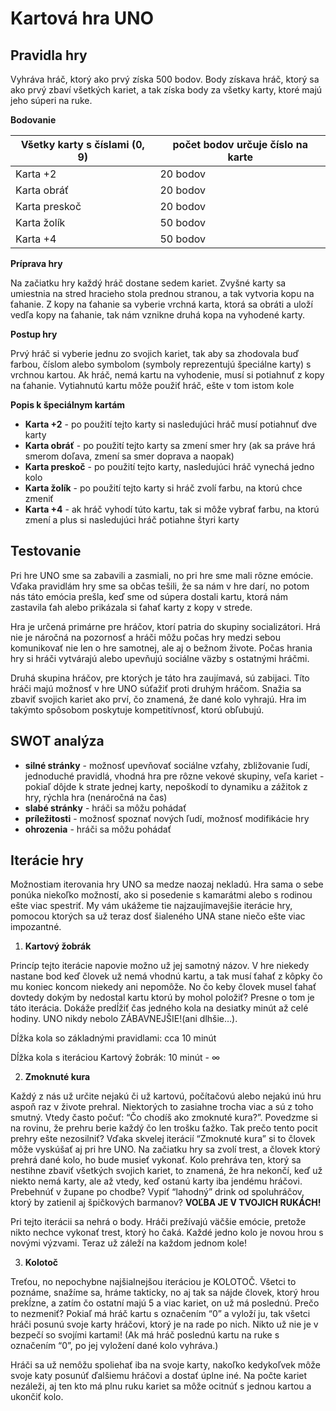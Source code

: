 # Kartová hra UNO

## Pravidla hry

Vyhráva hráč, ktorý ako prvý získa 500 bodov. Body získava hráč, ktorý sa ako prvý zbaví všetkých kariet, a tak získa body za všetky karty, ktoré majú jeho súperi na ruke.

**Bodovanie**

| Všetky karty s číslami (0, 9) | počet bodov určuje číslo na karte |
| ------ | ------ |
| Karta +2 | 20 bodov |
| Karta obráť | 20 bodov |
| Karta preskoč | 20 bodov |
| Karta žolík | 50 bodov |
| Karta +4 | 50 bodov |

**Príprava hry**

Na začiatku hry každý hráč dostane sedem kariet. Zvyšné karty sa umiestnia na stred hracieho stola prednou stranou, a tak vytvoria kopu na ťahanie. Z kopy na ťahanie sa vyberie vrchná karta, ktorá sa obráti a uloží vedľa kopy na ťahanie, tak nám vznikne druhá kopa na vyhodené karty.

**Postup hry**

Prvý hráč si vyberie jednu zo svojich kariet, tak aby sa zhodovala buď farbou, číslom alebo symbolom (symboly reprezentujú špeciálne karty) s vrchnou kartou. Ak hráč, nemá kartu na vyhodenie, musí si potiahnuť z kopy na ťahanie. Vytiahnutú kartu môže použiť hráč, ešte v tom istom kole

**Popis k špeciálnym kartám**

- **Karta +2** - po použití tejto karty si nasledujúci hráč musí potiahnuť dve karty
- **Karta obráť** - po použití tejto karty sa zmení smer hry (ak sa práve hrá smerom doľava, zmení sa smer doprava a naopak)
- **Karta preskoč** - po použití tejto karty, nasledujúci hráč vynechá jedno kolo
- **Karta žolík** - po použití tejto karty si hráč zvolí farbu, na ktorú chce zmeniť
- **Karta +4** - ak hráč vyhodí túto kartu, tak si môže vybrať farbu, na ktorú zmení a plus si nasledujúci hráč  potiahne štyri karty

## Testovanie

Pri hre UNO sme sa zabavili a zasmiali, no pri hre sme mali rôzne emócie. Vďaka pravidlám hry sme sa občas tešili, že sa nám v hre darí, no potom nás táto emócia prešla, keď sme od súpera dostali kartu, ktorá nám zastavila ťah alebo prikázala si ťahať karty z kopy v strede.

Hra je určená primárne pre hráčov, ktorí patria do skupiny socializátori. Hrá nie je náročná na pozornosť a hráči môžu počas hry medzi sebou komunikovať nie len o hre samotnej, ale aj o bežnom živote. Počas hrania hry si hráči vytvárajú alebo upevňujú sociálne väzby s ostatnými hráčmi.

Druhá skupina hráčov, pre ktorých je táto hra zaujímavá, sú zabijaci. Títo hráči majú možnosť v hre UNO súťažiť proti druhým hráčom. Snažia sa zbaviť svojich kariet ako prví, čo znamená, že dané kolo vyhrajú. Hra im takýmto spôsobom poskytuje kompetitívnosť, ktorú obľubujú.

## SWOT analýza
- **silné stránky** - možnosť upevňovať sociálne vzťahy, zbližovanie ľudí, jednoduché pravidlá, vhodná hra pre rôzne vekové skupiny, veľa kariet - pokiaľ dôjde k strate jednej karty, nepoškodí to dynamiku a zážitok z hry, rýchla hra (nenáročná na čas)
- **slabé stránky** - hráči sa môžu pohádať
- **príležitosti** - možnosť spoznať nových ľudí, možnosť modifikácie hry
- **ohrozenia** - hráči sa môžu pohádať

## Iterácie hry

Možnostiam iterovania hry UNO sa medze naozaj nekladú. Hra sama o sebe ponúka niekoľko možností, ako si posedenie s kamarátmi alebo s rodinou ešte viac spestriť. My vám ukážeme tie najzaujímavejšie iterácie hry, pomocou ktorých sa už teraz dosť šialeného UNA stane niečo ešte viac impozantné.

1. **Kartový žobrák**

Princíp tejto iterácie napovie možno už jej samotný názov. V hre niekedy nastane bod keď človek už nemá vhodnú kartu, a tak musí ťahať z kôpky čo mu koniec koncom niekedy ani nepomôže. No čo keby človek musel ťahať dovtedy dokým by nedostal kartu ktorú by mohol položiť? Presne o tom je táto iterácia. Dokáže predĺžiť čas jedného kola na desiatky minút až celé hodiny. UNO nikdy nebolo ZÁBAVNEJŠIE!(ani dlhšie…).

Dĺžka kola so základnými pravidlami: cca 10 minút

Dĺžka kola s iteráciou Kartový žobrák: 10 minút - ∞

2. **Zmoknuté kura**

Každý z nás už určite nejakú či už kartovú, počítačovú alebo nejakú inú hru aspoň raz v živote prehral. Niektorých to zasiahne trocha viac a sú z toho smutný. Vtedy často počuť: “Čo chodíš ako zmoknuté kura?”. Povedzme si na rovinu, že prehru berie každý čo len trošku ťažko. Tak prečo tento pocit prehry ešte nezosilniť? Vďaka skvelej iterácií “Zmoknuté kura” si to človek môže vyskúšať aj pri hre UNO. Na začiatku hry sa zvolí trest, a človek ktorý prehrá dané kolo, ho bude musieť vykonať. Kolo prehráva ten, ktorý sa nestihne zbaviť všetkých svojich kariet, to znamená, že hra nekončí, keď už niekto nemá karty, ale až vtedy, keď ostanú karty iba jendému hráčovi. Prebehnúť v župane po chodbe? Vypiť “lahodný” drink od spoluhráčov, ktorý by zatienil aj špičkových barmanov? **VOĽBA JE V TVOJICH RUKÁCH!**

Pri tejto iterácii sa nehrá o body. Hráči prežívajú väčšie emócie, pretože nikto nechce vykonať trest, ktorý ho čaká. Každé jedno kolo je novou hrou s novými výzvami. Teraz už záleží na každom jednom kole!

3. **Kolotoč**

Treťou, no nepochybne najšialnejšou iteráciou je KOLOTOČ. Všetci to poznáme, snažíme sa, hráme takticky, no aj tak sa nájde človek, ktorý hrou prekĺzne, a zatím čo ostatní majú 5 a viac kariet, on už má poslednú. Prečo to nezmeniť? Pokiaľ má hráč kartu s označením “0” a vyloží ju, tak všetci hráči posunú svoje karty hráčovi, ktorý je na rade po nich. Nikto už nie je v bezpečí so svojími kartami! (Ak má hráč poslednú kartu na ruke s označením “0”, po jej vyložení dané kolo vyhráva.)

Hráči sa už nemôžu spoliehať iba na svoje karty, nakoľko kedykoľvek môže svoje katy posunúť ďalšiemu hráčovi a dostať úplne iné. Na počte kariet nezáleži, aj ten kto má plnu ruku kariet sa môže ocitnúť s jednou kartou a ukončiť kolo.
